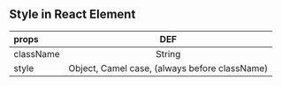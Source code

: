 ## Style in React Element

| props     |                      DEF                      |
| :-------- | :-------------------------------------------: |
| className |                    String                     |
| style     | Object, Camel case, (always before className) |
